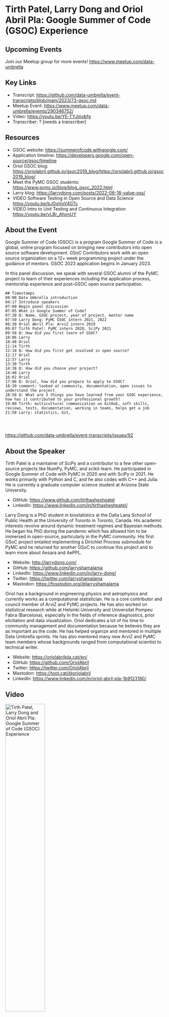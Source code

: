 # Tirth Patel, Larry Dong and Oriol Abril Pla: Google Summer of Code (GSOC) Experience

## Upcoming Events
Join our Meetup group for more events!
https://www.meetup.com/data-umbrella

## Key Links
- Transcript: https://github.com/data-umbrella/event-transcripts/blob/main/2023/73-gsoc.md 
- Meetup Event: https://www.meetup.com/data-umbrella/events/290346752/
- Video: https://youtu.be/YE-TYJmvbfg
- Transcriber:  ? [needs a transcriber]

## Resources
- GSOC website: https://summerofcode.withgoogle.com/
- Application timeline: https://developers.google.com/open-source/gsoc/timeline
- Oriol GSOC blog: https://oriolabril.github.io/gsoc2019_blog/https://oriolabril.github.io/gsoc2019_blog/	
- Meet the PyMC GSOC students: https://www.pymc.io/blog/blog_gsoc_2022.html
- Larry blog: https://larrydong.com/posts/2022-06-18-value-oss/
- VIDEO Software Testing in Open Source and Data Science https://youtu.be/bJGgVoV4GTc
- VIDEO Intro to Unit Testing and Continuous Integration https://youtu.be/vLBr_AfomUY

## About the Event
Google Summer of Code (GSOC) is a program Google Summer of Code is a global, online program focused on bringing new contributors into open source software development. GSoC Contributors work with an open source organization on a 12+ week programming project under the guidance of mentors.
GSOC 2023 application begins in January 2023.

In this panel discussion, we speak with several GSOC alumni of the PyMC project to learn of their experiences including the application process, mentorship experience and post-GSOC open source participation.

```
## Timestamps
00:00 Data Umbrella introduction
04:17 Introduce speakers
07:00 Begin panel discussion
07:05 What is Google Summer of Code?
07:30 Q: Name, GSOC project, year of project, mentor name
07:50 Larry Dong: PyMC GSOC intern 2021, 2022
08:30 Oriol Abril Pla: ArviZ intern 2019
09:07 Tirth Patel: PyMC intern 2020, SciPy 2021
09:58 Q: How did you first learn of GSOC?
10:06 Larry
10:48 Oriol
11:14 Tirth
12:10 Q: How did you first get involved in open source?
12:17 Oriol
12:57 Larry
13:30 Tirth
14:38 Q: How did you choose your project?
14:48 Larry
16:02 Oriol
17:06 Q: Oriol, how did you prepare to apply to GSOC?
18:20 comment: looked at community, documentation, open issues to understand the project
18:58 Q: What are 3 things you have learned from your GSOC experience, how has it contributed to your professional growth?
19:00 Tirth: multicultural communication on GitHub, soft skills, reviews, tests, documentation, working in teams, helps get a job
21:50 Larry: statistics, Git, 




```
https://github.com/data-umbrella/event-transcripts/issues/92


## About the Speaker
Tirth Patel is a maintainer of SciPy and a contributor to a few other open-source projects like NumPy, PyMC, and scikit-learn. He participated in Google Summer of Code with PyMC in 2020 and with SciPy in 2021. He works primarily with Python and C, and he also codes with C++ and Julia. He is currently a graduate computer science student at Arizona State University.

- GitHub: https://www.github.com/tirthasheshpatel
- LinkedIn: https://www.linkedin.com/in/tirthasheshpatel/

Larry Dong is a PhD student in biostatistics at the Dalla Lana School of Public Health at the University of Toronto in Toronto, Canada. His academic interests revolve around dynamic treatment regimes and Bayesian methods. He began his PhD during the pandemic which has allowed him to be immersed in open-source, particularly in the PyMC community. His first GSoC project entailed implementing a Dirichlet Process submodule for PyMC and he returned for another GSoC to continue this project and to learn more about Aesara and AePPL.

- Website: http://larrydong.com/
- GitHub: https://github.com/larryshamalama
- LinkedIn: https://www.linkedin.com/in/larry-dong/
- Twitter: https://twitter.com/larryshamalama
- Mastodon: https://fosstodon.org/@larryshamalama

Oriol has a background in engineering physics and astrophysics and currently works as a computational statistician. He is a core contributor and council member of ArviZ and PyMC projects. He has also worked on statistical research while at Helsinki University and Universitat Pompeu Fabra (Barcelona), especially in the fields of inference diagnostics, prior elicitation and data visualization.
Oriol dedicates a lot of his time to community management and documentation because he believes they are as important as the code. He has helped organize and mentored in multiple Data Umbrella sprints. He has also mentored many new ArviZ and PyMC team members whose backgrounds ranged from computational scientist to technical writer.

- Website: https://oriolabrilpla.cat/en/
- GitHub: https://github.com/OriolAbril
- Twitter: https://twitter.com/OriolAbril
- Mastodon: https://toot.cat/@oriolabril
- LinkedIn: https://www.linkedin.com/in/oriol-abril-pla-1b9123180/



## Video
<a href="http://www.youtube.com/watch?feature=player_embedded&v=YE-TYJmvbfg" target="_blank"><img src="http://img.youtube.com/vi/YE-TYJmvbfg/0.jpg"
alt="Tirth Patel, Larry Dong and Oriol Abril Pla: Google Summer of Code (GSOC) Experience" width="50%" /></a>


## Transcript
